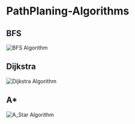 # PathPlaning-Algorithms
## BFS
![BFS Algorithm](https://github.com/FaNtic1337/PathPlaning-Algorithms/blob/9a822911cf4a7510c5d1c4ef93499cc00aff8a9e/Gifs/A_Star.gif)
## Dijkstra
![Dijkstra Algorithm](https://github.com/FaNtic1337/PathPlaning-Algorithms/blob/main/Gifs/Dijkstra.gif)
## A*
![A_Star Algorithm](https://github.com/FaNtic1337/PathPlaning-Algorithms/blob/main/Gifs/A_Star.gif)
